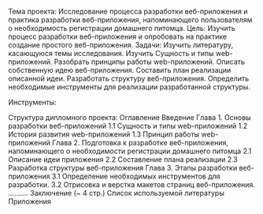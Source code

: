 Тема проекта: 
Исследование процесса разработки веб-приложения и практика разработки веб-приложения, напоминающего пользователям о необходимость регистрации домашнего питомца.
Цель: Изучить процесс разработки веб-приложения и опробовать на практике создание простого веб-приложения.
Задачи:
Изучить литературу, касающуюся темы исследования.
Изучить Сущность и типы web-приложений.
Разобрать принципы работы web-приложений.
Описать собственную идею веб-приложения.
Составить план реализации описанной идеи.
Разработать структуру веб-приложения.
Определить необходимые инструменты для реализации разработанной структуры.

Инструменты:

Структура дипломного проекта:
Оглавление
Введение
Глава 1. Основы разработки веб-приложений
1.1 Сущность и типы web-приложений
1.2 История развития web-приложений
1.3 Принцип работы web-приложений
Глава 2. Подготовка к разработке веб-приложения, напоминающего о необходимости регистрации домашнего питомца
2.1 Описание идеи приложения
2.2 Составление плана реализации
2.3 Разработка структуры веб-приложения
Глава 3. Этапы разработки веб-приложения
3.1 Определение необходимых инструментов для разработки.
3.2 Отрисовка и верстка макетов страниц веб-приложения.
..........
Заключение (~ 4 стр.)
Список используемой литературы
Приложения
